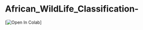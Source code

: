 # African_WildLife_Classification-
[![Open In Colab](https://colab.research.google.com/assets/colab-badge.svg)]



